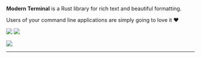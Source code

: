 **Modern Terminal** is a Rust library
for rich text and beautiful formatting.

Users of your command line applications are simply going to love it :heart:

[![](https://img.shields.io/crates/v/modern-terminal?color=green)](
  https://crates.io/crates/modern-terminal)
[![](https://img.shields.io/docsrs/modern-terminal?color=green)](
  https://docs.rs/modern-terminal)

<!-- Modern Terminal can also render pretty tables,
progress bars,
markdown,
syntax highlighted source code,
tracebacks,
and more — out of the box. -->

![][COLOR_PALETTE]

---

<!-- [COLOR_PALETTE]: ./examples/color_palette.svg -->
[COLOR_PALETTE]: https://raw.githubusercontent.com/kamadorueda/modern-terminal/main/examples/color_palette.svg
